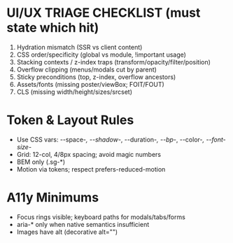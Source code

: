 # UI/UX TRIAGE CHECKLIST (must state which hit)
1) Hydration mismatch (SSR vs client content)
2) CSS order/specificity (global vs module, !important usage)
3) Stacking contexts / z-index traps (transform/opacity/filter/position)
4) Overflow clipping (menus/modals cut by parent)
5) Sticky preconditions (top, z-index, overflow ancestors)
6) Assets/fonts (missing poster/viewBox; FOIT/FOUT)
7) CLS (missing width/height/sizes/srcset)

# Token & Layout Rules
- Use CSS vars: --space-*, --shadow-*, --duration-*, --bp-*, --color-*, --font-size-*
- Grid: 12-col, 4/8px spacing; avoid magic numbers
- BEM only (.sg-*)
- Motion via tokens; respect prefers-reduced-motion

# A11y Minimums
- Focus rings visible; keyboard paths for modals/tabs/forms
- aria-* only when native semantics insufficient
- Images have alt (decorative alt="")